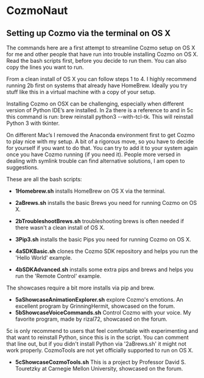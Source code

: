 # CozmoNaut

## Setting up Cozmo via the terminal on OS X

The commands here are a first attempt to streamline Cozmo setup on OS X
for me and other people that have run into trouble installing Cozmo on
OS X. Read the bash scripts first, before you decide to run them. You
can also copy the lines you want to run.

From a clean install of OS X you can follow steps 1 to 4. I highly
recommend running 2b first on systems that already have HomeBrew.
Ideally you try stuff like this in a virtual machine with a copy of
your setup.

Installing Cozmo on OSX can be challenging, especially when different
version of Python IDE’s are installed. In 2a there is a reference to
and in 5c this command is run: brew reinstall python3 --with-tcl-tk.
This will reinstall Python 3 with tkinter.

On different Mac’s I removed the Anaconda environment first to get
Cozmo to play nice with my setup. A bit of a rigorous move, so you have
to decide for yourself if you want to do that. You can try to add it to
your system again once you have Cozmo running (if you need it). People
more versed in dealing with symlink trouble can find alternative
solutions, I am open to suggestions.

These are all the bash scripts:

* __1Homebrew.sh__ installs HomeBrew on OS X via the terminal.

* __2aBrews.sh__ installs the basic Brews you need for running Cozmo on OS X.
* __2bTroubleshootBrews.sh__ troubleshooting brews is often needed if there wasn't a clean install of OS X.
* __3Pip3.sh__ installs the basic Pips you need for running Cozmo on OS X.

* __4aSDKBasic.sh__ clones the Cozmo SDK repository and helps you run the 'Hello World' example.
* __4bSDKAdvanced.sh__ installs some extra pips and brews and helps you run the 'Remote Control' example.


The showcases require a bit more installs via pip and brew. 
* __5aShowcaseAnimationExplorer.sh__ explore Cozmo's emotions. An excellent program by GrinningHermit, showcased on the forum.
* __5bShowcaseVoiceCommands.sh__ Control Cozmo with your voice. My favorite program, made by rizal72, showcased on the forum.

5c is only recommend to users that feel comfortable with experimenting and that want to reinstall Python, since this is in the script. 
You can comment that line out, but if you didn't install Python via '2aBrews.sh' it might not work properly. CozmoTools are not
yet officially supported to run on OS X.
* __5cShowcaseCozmoTools.sh__ This is a project by Professor David S. Touretzky at Carnegie Mellon University, showcased on the forum.
